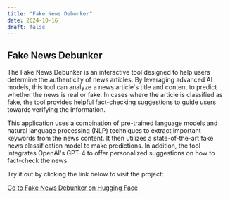 ```yaml
---
title: "Fake News Debunker"
date: 2024-10-16
draft: false
---
```


## Fake News Debunker

The Fake News Debunker is an interactive tool designed to help users determine the authenticity of news articles. By leveraging advanced AI models, this tool can analyze a news article's title and content to predict whether the news is real or fake. In cases where the article is classified as fake, the tool provides helpful fact-checking suggestions to guide users towards verifying the information.

This application uses a combination of pre-trained language models and natural language processing (NLP) techniques to extract important keywords from the news content. It then utilizes a state-of-the-art fake news classification model to make predictions. In addition, the tool integrates OpenAI's GPT-4 to offer personalized suggestions on how to fact-check the news.

Try it out by clicking the link below to visit the project:

[Go to Fake News Debunker on Hugging Face](https://huggingface.co/spaces/Zeamays3427/fake-news-debunker)

